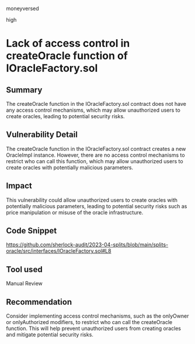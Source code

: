 moneyversed

high

# Lack of access control in createOracle function of IOracleFactory.sol

## Summary

The createOracle function in the IOracleFactory.sol contract does not have any access control mechanisms, which may allow unauthorized users to create oracles, leading to potential security risks.

## Vulnerability Detail

The createOracle function in the IOracleFactory.sol contract creates a new OracleImpl instance. However, there are no access control mechanisms to restrict who can call this function, which may allow unauthorized users to create oracles with potentially malicious parameters.

## Impact

This vulnerability could allow unauthorized users to create oracles with potentially malicious parameters, leading to potential security risks such as price manipulation or misuse of the oracle infrastructure.

## Code Snippet

https://github.com/sherlock-audit/2023-04-splits/blob/main/splits-oracle/src/interfaces/IOracleFactory.sol#L8

## Tool used

Manual Review

## Recommendation

Consider implementing access control mechanisms, such as the onlyOwner or onlyAuthorized modifiers, to restrict who can call the createOracle function. This will help prevent unauthorized users from creating oracles and mitigate potential security risks.